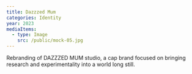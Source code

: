 ```yaml
---
title: Dazzzed Mum
categories: Identity
year: 2023
mediaItems:
  - type: Image
    src: /public/mock-05.jpg
---
```

Rebranding of DAZZZED MUM studio, a cap brand focused on bringing research and experimentality into a world long still.